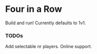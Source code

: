 # Four in a Row

Build and run! Currently defaults to 1v1. 

### TODOs
Add selectable nr players.
Online support.
